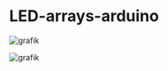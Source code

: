# LED-arrays-arduino
![grafik](https://user-images.githubusercontent.com/72359748/231977902-a301dc8c-d305-4435-b4e6-8122ef82f588.png)

![grafik](https://user-images.githubusercontent.com/72359748/231977814-f4753764-fd4a-4ab6-8306-7e2a1778b608.png)
